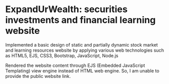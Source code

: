 # ExpandUrWealth: securities investments and financial learning website 

Implemented a basic design of static and partially dynamic stock market and learning resources website by applying various web technologies such as HTML5, EJS, CSS3, Bootstrap, JavaScript, Node.js

Rendered the website content through EJS (Embedded JavaScript Templating) view engine instead of HTML web engine. So, I am unable to provide the public website link.
